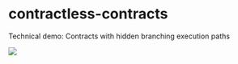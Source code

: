 # contractless-contracts
Technical demo: Contracts with hidden branching execution paths

![](https://cryptonomist.ch/wp-content/uploads/2019/05/Script-BTC-MAST-1-1.png)
